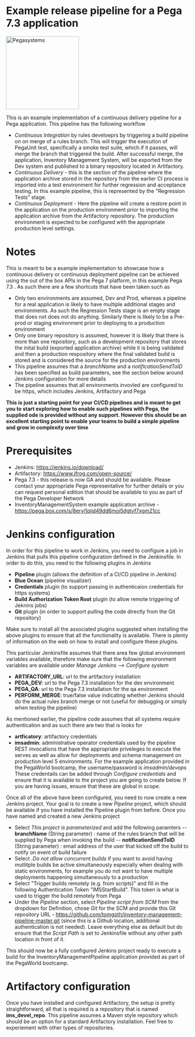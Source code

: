 # Example release pipeline for a Pega 7.3 application 

<a href="https://www.pega.com">
<img src="https://www.pega.com/profiles/pegasystems/themes/custom/pegas/pegakit/public/images/logos/pega-logo.svg" width="200" alt="Pegasystems"/>
</a>

This is an example implementation of a continuous delivery pipeline for a Pega application. This pipeline has the following workflow 
- *Continuous Integration* by rules develoeprs by triggering a build pipeline on on merge of a rules branch. This will trigger the execution of PegaUnit test, specifically a smoke test suite, which if it passes, will merge the branch that triggered the build. After successful merge, the application, Inventory Management System, will be exported from the Dev system and published to a binary repository located in Artifactory.
- *Continuous Delivery* - this is the section of the pipeline where the application archive stored in the repository from the earlier CI process is imported into a test environment for further regression and acceptance testing. In this example pipeline, this is represented by the "Regression Tests" stage.
- *Continuous Deployment* - Here the pipeline will create a restore point in the application on the production environment prior to importing the application archive from the Artifactory repository. The production environment is expected to be configured with the appropriate production level settings.

# Notes 

This is meant to be a example implementation to showcase how a continuous delivery or continuous deployment pipeline can be achieved using the out of the box APIs in the Pega 7 platform, in this example Pega 7.3 . As such there are a few shortcuts that have been taken such as
- Only two environments are assumed, Dev and Prod, whereas a pipeline for a real application is likely to have multiple additional stages and environments. As such the Regression Tests stage is an empty stage that does not does not do anything. Similarly there is likely to be a Pre-prod or staging environment prior to deploying to a production environment
- Only one binary repository is assumed, however it is likely that there is more than one repository, such as a development repository that stores the inital build (exported application archive) while it is being validated and then a production respository where the final validated build is stored and is considered the source for the production environments
- This pipeline assumes that a *branchName* and a *notificationSendToID* has been specified as build parameters, see the section below around Jenkins configuration for more details
- The pipeline assumes that all environments invovled are configured to be https, which includes Jenkins, Artifactory and Pega

**This is just a starting point for your CI/CD pipelines and is meant to get you to start exploring how to enable such pipelines with Pega, the supplied ode is provided without any support. However this should be an excellent starting point to enable your teams to build a simple pipeline and grow in complexity over time**

# Prerequisites
- Jenkins: https://jenkins.io/download/
- Artifactory: https://www.jfrog.com/open-source/
- Pega 7.3 - this release is now GA and should be available. Please contact your appropriate Pega representative for further details or you can request personal edition that should be available to you as part of the Pega Developer Network
- InventoryManagementSystem example application archive - https://pega.box.com/s/8eryj1qijd49dd6moi5dgtvf7xgm21cc

# Jenkins configuration
In order for this pipeline to work in Jenkins, you need to configure a job in Jenkins that pulls this pipeline configuration defined in the Jenkinsfile. In order to do this, you need to the following plugins in Jenkins
- **Pipeline** plugin  (allows the definition of a CI/CD pipeline in Jenkins)
- **Blue Ocean** (pipeline visualizer)
- **Credentials** plugin  (to support passing in authenticaion credentials for https systems)
- **Build Authorization Token Root** plugin (to allow remote triggering of Jeknins jobs)
- **Git** plugin (in order to support pulling the code directly from the Git repository)

Make sure to install all the associated plugins suggested when installing the above plugins to ensure that all the functionality is available. There is plenty of information on the web on how to install and configure these plugins.

This particular Jenkinsfile assumes that there area few global environment variables available, therefore make sure that the following environment variables are available under *Manage Jenkins --> Configure system* 
- **ARTIFACTORY_URL**:  url to the artifactory installation 
- **PEGA_DEV**: url to the Pega 7.3 installation for the dev environment
- **PEGA_QA**: url to the Pega 7.3 installation for the qa environment
- **PERFORM_MERGE**: true/false value   indicating whether Jenkins should do the actual rules branch merge or not (useful for debugging or simply when testing the pipeline)

As mentioned earlier, the pipeline code assumes that all systems require authentication and as such there are two that is looks for
- **artficatory**: artifactory credentials
- **imsadmin**: administrative operator credentials used by the pipeline REST invocations that have the appropriate priveleges to execute the serves as well as allow for deployments and schema management on production level 5 environments. For the example application provided in the PegaWorld bootcamp, the username/password is *imsadmin/devops*
These credentails can be added through *Configure credentials* and ensure that it is available to the project you are going to create below. If you are having issues, ensure that these are global in scope.

Once all of the above have been configured, you need to now create a new Jenkins project. Your goal is to create a new *Pipeline* project, which should be available if you have installed the Pipeline plugin from before. Once you have named and created a new Jenkins project
- Select *This project is parameterized* and add the following paramters
-- **branchName** (String parameter) : name of the rules branch that will be supplied by Pega when invoking the build
-- **notificationSendToID** (String parameter) : email address of the user that kicked off the build to notify on event of build failure
- Select *.Do not allow concurrent builds* if you want to avoid having mutlitple builds be active simultaneously especially when dealing with static environments, for example you do not want to have multiple deployments happening simultaneously to a production 
- Select "Trigger builds remotely (e.g. from scripts)" and fill in the following Authentication Token "IMSStartBuild". This token is what is used to trigger the build remotely from Pega
- Under the *Pipeline* section, select *Pipeline script from SCM* from the dropdown for Definition, chose *Git* for the SCM and provide this Git repository URL - https://github.com/tomgoth/inventory-management-pipeline-master.git (since this is a Github location, additional authentication is not needed). Leave everything else as default but do ensure that the *Script Path* is set to Jenkinsfile without any other path location in front of it.

This should now be a fully configured Jenkins project ready to execute a build for the InventoryManagementPipeline application provided as part of the PegaWorld bootcamp.


# Artifactory configuration
Once you have installed and configured Artifactory, the setup is pretty straightforward, all that is required is a repository that is named **ims_devel_repo**. This pipeline assumes a Maven style repository which should be an option for a standard Artifactory installation. Feel free to experiement with other types of repositories.

 





